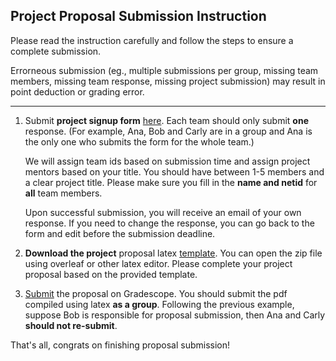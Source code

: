 ## Project Proposal Submission Instruction
Please read the instruction carefully and follow the steps to ensure a complete submission. 

Errorneous submission 
(eg., multiple submissions per group, missing team members, missing team response, missing project submission) may 
result in point deduction or grading error.

---

1. Submit **project signup form** [here](https://forms.gle/CupmzExTrqNetbs8A). Each team should only submit **one** response.
   (For example, Ana, Bob and Carly are in a group and Ana is the only one who submits the form for the whole team.)

   We will assign team ids based on submission time
   and assign project mentors based on your title. You should have between 1-5 members and a clear project title.
   Please make sure you fill in the **name and netid** for **all** team members.

   Upon successful submission, you will receive an email of your own response.
   If you need to change the response, you can go back to the form and edit before the submission deadline.

3. **Download the project** proposal latex [template](https://github.com/nyu-cs2590/course-material/blob/gh-pages/fall2023/project/DS-GA-1011%20proposal%20template.zip). You can open the zip file using overleaf or other latex editor.
   Please complete your project proposal based on the provided template. 

4. [Submit](https://www.gradescope.com/courses/603783/assignments/3550332) the proposal on Gradescope.
  You should submit the pdf compiled using latex **as a group**. 
  Following the previous example, suppose Bob is responsible for proposal submission, then Ana and Carly **should not re-submit**.

That's all, congrats on finishing proposal submission!
